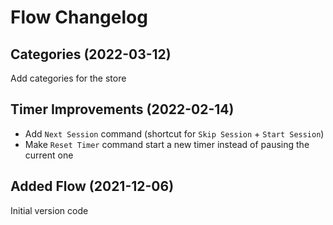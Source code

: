 # Flow Changelog

## Categories (2022-03-12)
Add categories for the store

## Timer Improvements (2022-02-14)
- Add `Next Session` command (shortcut for `Skip Session` + `Start Session`)
- Make `Reset Timer` command start a new timer instead of pausing the current one

## Added Flow (2021-12-06)
Initial version code